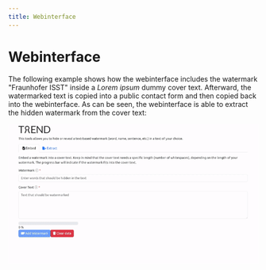 ```yaml
---
title: Webinterface
---
```


<!--
 Copyright (c) 2024 Fraunhofer-Gesellschaft zur Förderung der angewandten Forschung e.V.

 This work is licensed under the Fraunhofer License (on the basis of the MIT license)
 that can be found in the LICENSE file.
-->

# Webinterface

The following example shows how the webinterface includes the watermark "Fraunhofer ISST"
inside a _Lorem ipsum_ dummy cover text. Afterward, the watermarked text is copied into a public
contact form and then copied back into the webinterface. As can be seen, the webinterface is able
to extract the hidden watermark from the cover text:

![Animated example of the webinterface](../../../static/img/webinterface-demo.gif)
